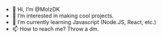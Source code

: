 - 👋 Hi, I’m @MolzDK
- 👀 I’m interested in making cool projects.
- 🌱 I’m currently learning Javascript (Node.JS, React, etc.)
- 📫 How to reach me? Throw a dm.

<!---
MolzDK/MolzDK is a ✨ special ✨ repository because its `README.md` (this file) appears on your GitHub profile.
You can click the Preview link to take a look at your changes.
--->
